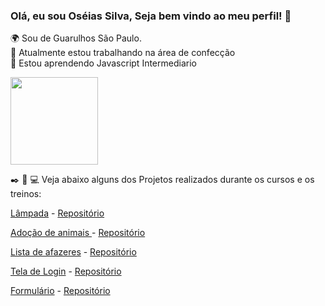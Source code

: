 ### Olá, eu sou Oséias Silva, Seja bem vindo ao meu perfil! 👋

🌍  Sou de Guarulhos São Paulo.<br>
🚀 Atualmente estou trabalhando na área de confecção <br>
🧠 Estou aprendendo Javascript Intermediario <br>

<img height="140em" src="https://camo.githubusercontent.com/acb4ad3659622203bf3dc21040a6b9e161bc90a965feb128e654ffc71ba18e0e/68747470733a2f2f6769746875622d726561646d652d73746174732e76657263656c2e6170702f6170692f746f702d6c616e67732f3f757365726e616d653d68656c656e612d4c756a616e2d476f6d6573266c61796f75743d636f6d70616374266c616e67735f636f756e743d37267468656d653d68696768636f6e7472617374" data-canonical-src="https://github-readme-stats.vercel.app/api/top-langs/?username=helena-Lujan-Gomes&amp;layout=compact&amp;langs_count=7&amp;theme=highcontrast" style="max-width: 100%;">


✒️ 📖 💻 Veja abaixo alguns dos Projetos realizados durante os cursos e os treinos:

<a href="https://oseias22.github.io/Lampada/" rel="nofollow"> Lâmpada</a> - <a href="https://github.com/Oseias22/Lampada">Repositório</a>

 <a href="https://oseias22.github.io/site-sobre-animais/" rel="nofollow"> Adoção de animais </a> - <a href="https://github.com/Oseias22/site-sobre-animais">Repositório</a>
 
<a href="https://oseias22.github.io/Lista-de-afazeres/" rel="nofollow"> Lista de afazeres</a> - <a href="https://github.com/Oseias22/codigo-todo-dia-03">Repositório</a>

<a href="https://oseias22.github.io/tela-de-login/" rel="nofollow"> Tela de Login</a> - <a href="https://github.com/Oseias22/tela-de-login">Repositório</a>

<a href="https://oseias22.github.io/Formulario/" rel="nofollow">Formulário</a> - <a href="https://github.com/Oseias22/Formulario">Repositório</a>
